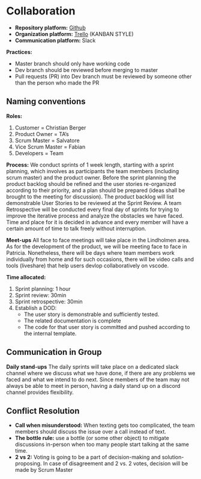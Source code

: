 # Collaboration

- **Repository platform:** [Github](https://github.com/fabianfroding/cyber-car)
- **Organization platform:** [Trello](https://trello.com/b/V7dmJoN0/kanban-board) (KANBAN STYLE)
- **Communication platform:** Slack

**Practices:**

- Master branch should only have working code
- Dev branch should be reviewed before merging to master
- Pull requests (PR) into Dev branch must be reviewed by someone other than the person who made the PR

## Naming conventions

**Roles:**

1. Customer = Christian Berger
2. Product Owner = TA’s
3. Scrum Master = Salvatore
4. Vice Scrum Master = Fabian
5. Developers = Team

**Process:**
We conduct sprints of 1 week length, starting with a sprint planning, which involves as participants the team members (including scrum master) and the product owner.
Before the sprint planning the product backlog should be refined and the user stories re-organized according to their priority, and a plan should be prepared (ideas shall be brought to the meeting for discussion). The product backlog will list demonstrable User Stories to be reviewed at the Sprint Review.
A team Retrospective will be conducted every final day of sprints for trying to improve the iterative process and analyze the obstacles we have faced. Time and place for it is decided in advance and every member will have a certain amount of time to talk freely without interruption.

**Meet-ups**
All face to face meetings will take place in the Lindholmen area. As for the development of the product, we will be meeting face to face in Patricia. Nonetheless, there will be days where team members work individually from home and for such occasions, there will be video calls and tools (liveshare) that help users devlop collaboratively on vscode.

**Time allocated:**

1. Sprint planning: 1 hour
2. Sprint review: 30min
3. Sprint retrospective: 30min
4. Establish a DOD:
    - The user story is demonstrable and sufficiently tested.
    - The related documentation is complete
    - The code for that user story is committed and pushed according to the internal template.

## Communication in Group

**Daily stand-ups**
The daily sprints will take place on a dedicated slack channel where we discuss what we have done, if there are any problems we faced and what we intend to do next.
Since members of the team may not always be able to meet in person, having a daily stand up on a discord channel provides flexibility.

## Conflict Resolution

- **Call when misunderstood:** When texting gets too complicated, the team members should discuss the issue over a call instead of text.
- **The bottle rule:** use a bottle (or some other object) to mitigate discussions in-person when too many people start talking at the same time.
- **2 vs 2:** Voting is going to be a part of decision-making and solution-proposing. In case of disagreement and 2 vs. 2 votes, decision will be made by Scrum Master
